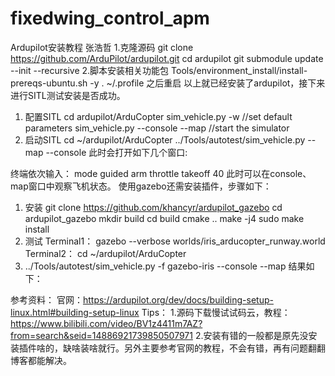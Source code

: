 # fixedwing_control_apm
Ardupilot安装教程
张浩哲
1.克隆源码
git clone https://github.com/ArduPilot/ardupilot.git
cd ardupilot
git submodule update --init --recursive 
2.脚本安装相关功能包
Tools/environment_install/install-prereqs-ubuntu.sh -y
. ~/.profile
之后重启
以上就已经安装了ardupilot，接下来进行SITL测试安装是否成功。
1.	配置SITL
cd ardupilot/ArduCopter
sim_vehicle.py -w //set default parameters
sim_vehicle.py --console --map //start the simulator
2.	启动SITL
cd ~/ardupilot/ArduCopter
../Tools/autotest/sim_vehicle.py --map --console 
此时会打开如下几个窗口:
 
终端依次输入：
mode guided
arm throttle
takeoff 40
此时可以在console、map窗口中观察飞机状态。
使用gazebo还需安装插件，步骤如下：
1.	安装 
git clone https://github.com/khancyr/ardupilot_gazebo
cd ardupilot_gazebo
mkdir build
cd build
cmake ..
make -j4
sudo make install
2.	测试 
Terminal1：
gazebo --verbose worlds/iris_arducopter_runway.world
Terminal2：
cd ~/ardupilot/ArduCopter
3.	../Tools/autotest/sim_vehicle.py -f gazebo-iris --console --map
结果如下：
 
参考资料：
官网：https://ardupilot.org/dev/docs/building-setup-linux.html#building-setup-linux
Tips：
1.源码下载慢试试码云，教程：
https://www.bilibili.com/video/BV1z4411m7AZ?from=search&seid=14886921739850507971
2.安装有错的一般都是原先没安装插件啥的，缺啥装啥就行。另外主要参考官网的教程，不会有错，再有问题翻翻博客都能解决。






